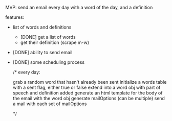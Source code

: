 MVP: send an email every day with a word of the day, and a definition 

features:
- list of words and definitions
  - [DONE] get a list of words
  - get their definition (scrape m-w)
- [DONE] ability to send email
- [DONE] some scheduling process




  /*
  every day:

  grab a random word that hasn't already been sent 
    initialize a words table with a sent flag, either true or false
  extend into a word obj with  part of speech and definition added
  generate an html template for the body of the email with the word obj
  generate mailOptions (can be multiple)
  send a mail with each set of mailOptions

  */